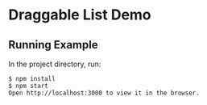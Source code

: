 Draggable List Demo
====

## Running Example

In the project directory, run:

```
$ npm install
$ npm start
Open http://localhost:3000 to view it in the browser.
```